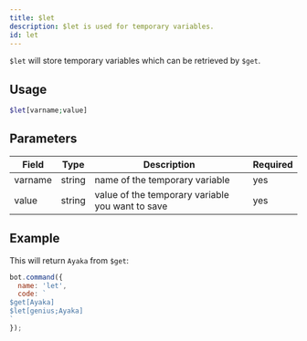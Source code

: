```yaml
---
title: $let 
description: $let is used for temporary variables.
id: let
---
```


`$let` will store temporary variables which can be retrieved by `$get`.

## Usage

```php
$let[varname;value]
```

## Parameters 


| Field     | Type    | Description                                        | Required |
|-----------|---------|----------------------------------------------------|----------|
| varname   | string  | name of the temporary variable                     | yes      |
| value     | string  | value of the temporary variable you want to save   | yes      |

## Example

This will return `Ayaka` from `$get`:

```javascript
bot.command({
  name: 'let',
  code: `
$get[Ayaka]
$let[genius;Ayaka]
`
});
```
